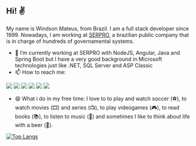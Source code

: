 ## Hi! ✌

My name is Windson Mateus, from Brazil. I am a full stack developer since 1999.
Nowadays, I am working at [SERPRO](https://serpro.gov.br), a brazilian public company that is in charge of hundreds of governamental systems.

- 🔭 I’m currently working at SERPRO with NodeJS, Angular, Java and Spring Boot but I have a very good background in Microsoft technologies just like .NET, SQL Server and ASP Classic
- 📫 How to reach me: 

<a href="https://windmateus.blogspot.com/" target="_blank"><img src="https://img.shields.io/badge/Blogger-FF5722?style=for-the-badge&logo=blogger&logoColor=white" target="_blank"></a>
<a href="https://twitter.com/windmateus" target="_blank"><img src="https://img.shields.io/badge/Twitter-1DA1F2?style=for-the-badge&logo=twitter&logoColor=white" target="_blank"></a>
<a href="https://instagram.com/windmateus" target="_blank"><img src="https://img.shields.io/badge/-Instagram-%23E4405F?style=for-the-badge&logo=instagram&logoColor=white" target="_blank"></a>
<a href = "mailto:windmateus@gmail.com"><img src="https://img.shields.io/badge/-Gmail-%23333?style=for-the-badge&logo=gmail&logoColor=white" target="_blank"></a>
<a href="https://www.linkedin.com/in/windson-mateus-b5429b232/" target="_blank"><img src="https://img.shields.io/badge/-LinkedIn-%230077B5?style=for-the-badge&logo=linkedin&logoColor=white" target="_blank"></a> 
<a href="https://stackoverflow.com/users/9016083/windson-mateus" target="_blank"><img src="https://img.shields.io/badge/Stack_Overflow-FE7A16?style=for-the-badge&logo=stack-overflow&logoColor=white" target="_blank"></a>

- 😄 What i do in my free time: I love to to play and watch soccer (⚽️), to watch movies (🎞️) and series (📺), to play videogames (🎮), to read books (📚), to listen to music (🎵) and sometimes I like to think about life with a beer (🍺).

[![Top Langs](https://github-readme-stats.vercel.app/api/top-langs/?username=windmateus&layout=compact)](https://github.com/windmateus/github-readme-stats)
